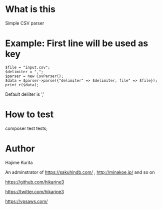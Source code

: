# What is this
Simple CSV parser

# Example: First line will be used as key

```
$file = "input.csv";
$delimiter = ",";
$parser = new CsvParser();
$data = $parser->parse({"delimiter" => $delimiter, file" => $file});
print_r($data);
```

Default deliiter is ','

# How to test

composer test tests;

# Author

Hajime Kurita

An adminstrator of https://sakuhindb.com/ , http://minakoe.jp/ and so on

https://github.com/hikarine3

https://twitter.com/hikarine3

https://vpsaws.com/
